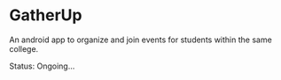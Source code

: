 # GatherUp
An android app to organize and join events for students within the same college.


Status: Ongoing...
